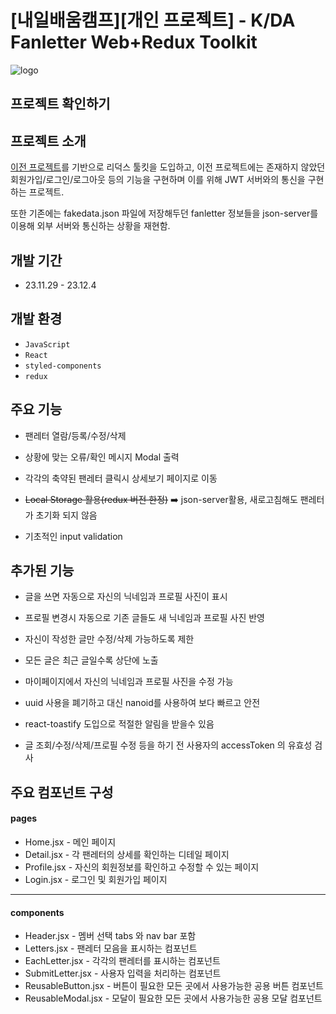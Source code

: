 # [내일배움캠프][개인 프로젝트] - K/DA Fanletter Web+Redux Toolkit

![logo](https://velog.velcdn.com/images/laejunkim/post/33cd81bc-5387-49f6-8ef5-bb79bb5adff0/image.webp)

## 프로젝트 확인하기

## 프로젝트 소개

[이전 프로젝트](https://github.com/Laejun-Kim/my-fan-letter)를 기반으로 리덕스 툴킷을 도입하고, 이전 프로젝트에는 존재하지 않았던 회원가입/로그인/로그아웃 등의 기능을 구현하며 이를 위해 JWT 서버와의 통신을 구현하는 프로젝트.

또한 기존에는 fakedata.json 파일에 저장해두던 fanletter 정보들을 json-server를 이용해 외부 서버와 통신하는 상황을 재현함.

## 개발 기간

- 23.11.29 - 23.12.4

## 개발 환경

- `JavaScript`
- `React`
- `styled-components`
- `redux`

## 주요 기능

- 팬레터 열람/등록/수정/삭제

- 상황에 맞는 오류/확인 메시지 Modal 출력

- 각각의 축약된 팬레터 클릭시 상세보기 페이지로 이동

- ~~Local Storage 활용(redux 버전 한정)~~ ➡️ json-server활용, 새로고침해도 팬레터가 초기화 되지 않음

- 기초적인 input validation

## 추가된 기능

- 글을 쓰면 자동으로 자신의 닉네임과 프로필 사진이 표시
- 프로필 변경시 자동으로 기존 글들도 새 닉네임과 프로필 사진 반영
- 자신이 작성한 글만 수정/삭제 가능하도록 제한

- 모든 글은 최근 글일수록 상단에 노출
- 마이페이지에서 자신의 닉네임과 프로필 사진을 수정 가능
- uuid 사용을 폐기하고 대신 nanoid를 사용하여 보다 빠르고 안전
- react-toastify 도입으로 적절한 알림을 받을수 있음
- 글 조회/수정/삭제/프로필 수정 등을 하기 전 사용자의 accessToken 의 유효성 검사

## 주요 컴포넌트 구성

#### pages

- Home.jsx - 메인 페이지
- Detail.jsx - 각 팬레터의 상세를 확인하는 디테일 페이지
- Profile.jsx - 자신의 회원정보를 확인하고 수정할 수 있는 페이지
- Login.jsx - 로그인 및 회원가입 페이지

---

#### components

- Header.jsx - 멤버 선택 tabs 와 nav bar 포함
- Letters.jsx - 팬레터 모음을 표시하는 컴포넌트
- EachLetter.jsx - 각각의 팬레터를 표시하는 컴포넌트
- SubmitLetter.jsx - 사용자 입력을 처리하는 컴포넌트
- ReusableButton.jsx - 버튼이 필요한 모든 곳에서 사용가능한 공용 버튼 컴포넌트
- ReusableModal.jsx - 모달이 필요한 모든 곳에서 사용가능한 공용 모달 컴포넌트
